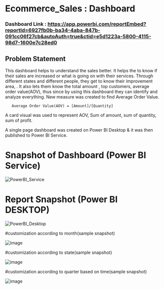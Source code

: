 
# Ecommerce_Sales : Dashboard

### Dashboard Link : https://app.powerbi.com/reportEmbed?reportId=6927fb0b-ba34-4aba-847b-091cc06f27cb&autoAuth=true&ctid=e5d1223a-5800-4115-98d7-1600e7c28ed0

## Problem Statement

This dashboard helps to understand the sales better. It helps the to know if their sales  are increased or what is going on with their services. Through different states and different people, they get to know their improvement area, . It also lets them know the total amount , top customers, average order value(AOV), thus since by using this dashboard they can identify and analyze everything.
 New measure was created to find Average Order Value.


       Average Order Value(AOV) = [Amount]/[Quantity]
        
A card visual was used to represent AOV, Sum of amount, sum of quantity, sum of profit.

A single page dashboard was created on Power BI Desktop & it was then published to Power BI Service.

# Snapshot of Dashboard (Power BI Service)

![PowerBI_Service](https://github.com/curiousily/Credit-Card-Fraud-Detection-using-Autoencoders-in-Keras/assets/173871805/fa1c5701-425b-4398-9460-fe09dd6d4346)


 
 # Report Snapshot (Power BI DESKTOP)

 
![PowerBI_Desktop](https://github.com/curiousily/Credit-Card-Fraud-Detection-using-Autoencoders-in-Keras/assets/173871805/98441ce5-b974-4d9a-b31a-7cd41df3eb35)

#customization according to month(sample snapshot)

![image](https://github.com/curiousily/Credit-Card-Fraud-Detection-using-Autoencoders-in-Keras/assets/173871805/ba14cdda-0b42-4e9f-bb18-782ebb77b8f8)

#customization according to state(sample snapshot)

![image](https://github.com/curiousily/Credit-Card-Fraud-Detection-using-Autoencoders-in-Keras/assets/173871805/767914c1-ddba-49b0-bed7-abb4c9b19381)

#customization according to quarter based on time(sample snapshot)


![image](https://github.com/curiousily/Credit-Card-Fraud-Detection-using-Autoencoders-in-Keras/assets/173871805/ce054571-eb76-43c4-88b2-f9ea801878ea)
